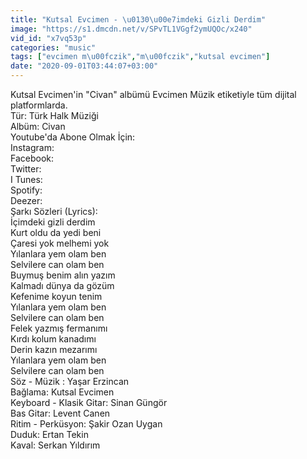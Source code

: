 ```yaml
---
title: "Kutsal Evcimen - \u0130\u00e7imdeki Gizli Derdim"
image: "https://s1.dmcdn.net/v/SPvTL1VGgf2ymUQOc/x240"
vid_id: "x7vq53p"
categories: "music"
tags: ["evcimen m\u00fczik","m\u00fczik","kutsal evcimen"]
date: "2020-09-01T03:44:07+03:00"
---
```

Kutsal Evcimen'in &quot;Civan&quot; albümü Evcimen Müzik etiketiyle tüm dijital platformlarda.  <br>Tür: Türk Halk Müziği   <br>Albüm: Civan  <br>Youtube'da Abone Olmak İçin:   <br>Instagram:   <br>Facebook:   <br>Twitter:   <br>I Tunes:   <br>Spotify:    <br>Deezer:   <br>Şarkı Sözleri (Lyrics):  <br>İçimdeki gizli derdim  <br>Kurt oldu da yedi beni   <br>Çaresi yok melhemi yok  <br>Yılanlara yem olam ben   <br>Selvilere can olam ben   <br>Buymuş benim alın yazım   <br>Kalmadı dünya da gözüm  <br>Kefenime koyun tenim  <br>Yılanlara yem olam ben   <br>Selvilere can olam ben   <br>Felek yazmış fermanımı   <br>Kırdı kolum kanadımı  <br>Derin kazın mezarımı   <br>Yılanlara yem olam ben   <br>Selvilere can olam ben  <br>Söz - Müzik : Yaşar Erzincan   <br>Bağlama: Kutsal Evcimen   <br>Keyboard - Klasik Gitar: Sinan Güngör   <br>Bas Gitar: Levent Canen   <br>Ritim - Perküsyon: Şakir Ozan Uygan   <br>Duduk: Ertan Tekin  <br>Kaval: Serkan Yıldırım
